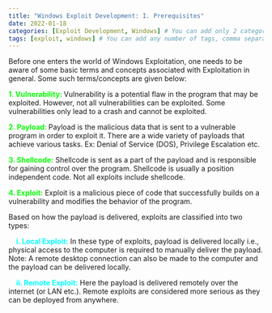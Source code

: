 ```yaml
---
title: "Windows Exploit Development: I. Prerequisites"
date: 2022-01-18
categories: [Exploit Development, Windows] # You can add only 2 categories, comma separated. First is main category and Second is sub-category under the main category.
tags: [exploit, windows] # You can add any number of tags, comma separated. TAG names should always be lowercase. # To add assets to this post in future, create a folder named assets\blogpost_assets\2022-01-18-windows-exploit-development-i-prerequisites\ and drop your assets in there.
---
```


<p>Before one enters the world of Windows Exploitation, one needs to be aware of some basic terms and concepts associated with Exploitation in general. Some such terms/concepts are given below:</p><p><span style="color: #04ff00;"><b>1. Vulnerability</b><b>: </b></span>Vulnerability is a potential flaw in the program that may be exploited. However, not all vulnerabilities can be exploited. Some vulnerabilities only lead to a crash and cannot be exploited.<br /></p><p></p><p><span style="color: #04ff00;"><b>2. Payload</b><b>: </b></span>Payload is the malicious data that is sent to a vulnerable program in order to exploit it. There are a wide variety of payloads that achieve various tasks. Ex: Denial of Service (DOS), Privilege Escalation etc.<br /></p><p><span style="color: #04ff00;"><b>3. Shellcode:</b></span> Shellcode is sent as a part of the payload and is responsible for gaining control over the program. Shellcode is usually a position independent code. Not all exploits include shellcode.<br /></p><p><span style="color: #04ff00;"><b>4. Exploit:</b></span> Exploit is a malicious piece of code that successfully 
builds on a vulnerability and modifies the behavior of the program.&nbsp;</p><p>Based on how the payload is delivered, exploits are classified into two types:</p><p><span>&nbsp;&nbsp;&nbsp;<span style="color: #01ffff;"><b> </b></span></span><span style="color: #01ffff;"><b>i. Local Exploit:</b></span> In these type of exploits, payload is delivered locally i.e., physical access to the computer is required to manually deliver the payload. Note: A remote desktop connection can also be made to the computer and the payload can be delivered locally.<br /></p><p><span>&nbsp;&nbsp;&nbsp;<span style="color: #01ffff;"><b> </b></span></span><span style="color: #01ffff;"><b>ii. Remote Exploit:</b></span> Here the payload is delivered remotely over the internet (or LAN etc.). Remote exploits are considered more serious as they can be deployed from anywhere.</p><p><br /></p>